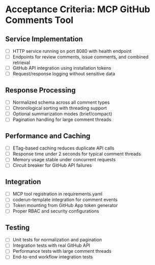 # Acceptance Criteria: MCP GitHub Comments Tool

## Service Implementation
- [ ] HTTP service running on port 8080 with health endpoint
- [ ] Endpoints for review comments, issue comments, and combined retrieval  
- [ ] GitHub API integration using installation tokens
- [ ] Request/response logging without sensitive data

## Response Processing
- [ ] Normalized schema across all comment types
- [ ] Chronological sorting with threading support
- [ ] Optional summarization modes (brief/compact)
- [ ] Pagination handling for large comment threads

## Performance and Caching
- [ ] ETag-based caching reduces duplicate API calls
- [ ] Response time under 2 seconds for typical comment threads
- [ ] Memory usage stable under concurrent requests
- [ ] Circuit breaker for GitHub API failures

## Integration
- [ ] MCP tool registration in requirements.yaml
- [ ] coderun-template integration for comment events
- [ ] Token mounting from GitHub App token generator
- [ ] Proper RBAC and security configurations

## Testing
- [ ] Unit tests for normalization and pagination
- [ ] Integration tests with real GitHub API
- [ ] Performance tests with large comment threads
- [ ] End-to-end workflow integration tests